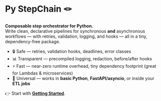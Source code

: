 # Py StepChain 🪢

**Composable step orchestrator for Python.**  
Write clean, declarative pipelines for synchronous **and** asynchronous workflows — with retries, validation, logging, and hooks — all in a tiny, dependency-free package.

- 🔒 Safe — retries, validation hooks, deadlines, error classes  
- 📊 Transparent — precompiled logging, redaction, before/after hooks  
- ⚡ Fast — near-zero runtime overhead, tiny dependency footprint (great for Lambdas & microservices)  
- 🧩 Universal — works in **basic Python**, **FastAPI/asyncio**, or inside your **ETL jobs**  

👉 Start with **[Getting Started](getting-started.md)**.
